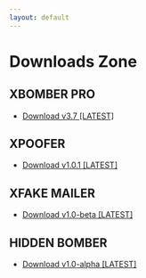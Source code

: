 ```yaml
---
layout: default
---
```



# Downloads Zone

## XBOMBER PRO
- <a class="button no-decoration" href="https://yip.su/2YGV27.apk">Download v3.7 [LATEST]</a>

## XPOOFER
- <a class="button no-decoration" href="https://iplis.ru/2YTN27.apk">Download v1.0.1 [LATEST]</a>

## XFAKE MAILER
- <a class="button no-decoration" href="https://iplis.ru/2PMDB6.apk">Download v1.0-beta [LATEST]</a>

## HIDDEN BOMBER
- <a class="button no-decoration" href="https://02ip.ru/team-x-all-apk.apk">Download v1.0-alpha [LATEST]</a>
